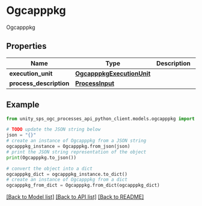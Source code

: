 # Ogcapppkg

Ogcapppkg

## Properties

Name | Type | Description | Notes
------------ | ------------- | ------------- | -------------
**execution_unit** | [**OgcapppkgExecutionUnit**](OgcapppkgExecutionUnit.md) |  |
**process_description** | [**ProcessInput**](ProcessInput.md) |  |

## Example

```python
from unity_sps_ogc_processes_api_python_client.models.ogcapppkg import Ogcapppkg

# TODO update the JSON string below
json = "{}"
# create an instance of Ogcapppkg from a JSON string
ogcapppkg_instance = Ogcapppkg.from_json(json)
# print the JSON string representation of the object
print(Ogcapppkg.to_json())

# convert the object into a dict
ogcapppkg_dict = ogcapppkg_instance.to_dict()
# create an instance of Ogcapppkg from a dict
ogcapppkg_from_dict = Ogcapppkg.from_dict(ogcapppkg_dict)
```
[[Back to Model list]](../README.md#documentation-for-models) [[Back to API list]](../README.md#documentation-for-api-endpoints) [[Back to README]](../README.md)
